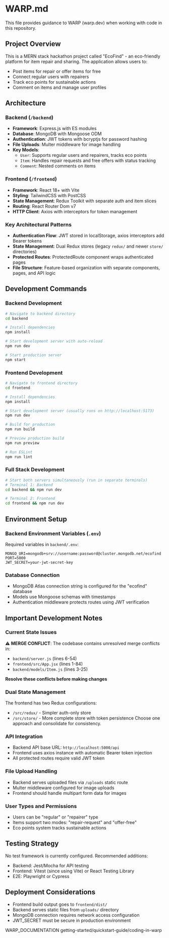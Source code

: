 # WARP.md

This file provides guidance to WARP (warp.dev) when working with code in this repository.

## Project Overview

This is a MERN stack hackathon project called "EcoFind" - an eco-friendly platform for item repair and sharing. The application allows users to:
- Post items for repair or offer items for free
- Connect regular users with repairers
- Track eco points for sustainable actions
- Comment on items and manage user profiles

## Architecture

### Backend (`/backend`)
- **Framework**: Express.js with ES modules
- **Database**: MongoDB with Mongoose ODM
- **Authentication**: JWT tokens with bcryptjs for password hashing
- **File Uploads**: Multer middleware for image handling
- **Key Models**:
  - `User`: Supports regular users and repairers, tracks eco points
  - `Item`: Handles repair requests and free offers with status tracking
  - `Comment`: Nested comments on items

### Frontend (`/frontend`)
- **Framework**: React 18+ with Vite
- **Styling**: TailwindCSS with PostCSS
- **State Management**: Redux Toolkit with separate auth and item slices
- **Routing**: React Router Dom v7
- **HTTP Client**: Axios with interceptors for token management

### Key Architectural Patterns
- **Authentication Flow**: JWT stored in localStorage, axios interceptors add Bearer tokens
- **State Management**: Dual Redux stores (legacy `redux/` and newer `store/` directories)
- **Protected Routes**: ProtectedRoute component wraps authenticated pages
- **File Structure**: Feature-based organization with separate components, pages, and API logic

## Development Commands

### Backend Development
```bash
# Navigate to backend directory
cd backend

# Install dependencies
npm install

# Start development server with auto-reload
npm run dev

# Start production server
npm start
```

### Frontend Development
```bash
# Navigate to frontend directory
cd frontend

# Install dependencies
npm install

# Start development server (usually runs on http://localhost:5173)
npm run dev

# Build for production
npm run build

# Preview production build
npm run preview

# Run ESLint
npm run lint
```

### Full Stack Development
```bash
# Start both servers simultaneously (run in separate terminals)
# Terminal 1: Backend
cd backend && npm run dev

# Terminal 2: Frontend  
cd frontend && npm run dev
```

## Environment Setup

### Backend Environment Variables (`.env`)
Required variables in `backend/.env`:
```
MONGO_URI=mongodb+srv://username:password@cluster.mongodb.net/ecofind
PORT=5000
JWT_SECRET=your-jwt-secret-key
```

### Database Connection
- MongoDB Atlas connection string is configured for the "ecofind" database
- Models use Mongoose schemas with timestamps
- Authentication middleware protects routes using JWT verification

## Important Development Notes

### Current State Issues
⚠️ **MERGE CONFLICT**: The codebase contains unresolved merge conflicts in:
- `backend/server.js` (lines 6-54)
- `frontend/src/App.jsx` (lines 1-84)
- `backend/models/Item.js` (lines 3-25)

**Resolve these conflicts before making changes**

### Dual State Management
The frontend has two Redux configurations:
- `/src/redux/` - Simpler auth-only store
- `/src/store/` - More complete store with token persistence
Choose one approach and consolidate for consistency.

### API Integration
- Backend API base URL: `http://localhost:5000/api`
- Frontend uses axios instance with automatic Bearer token injection
- All protected routes require valid JWT token

### File Upload Handling
- Backend serves uploaded files via `/uploads` static route
- Multer middleware configured for image uploads
- Frontend should handle multipart form data for images

### User Types and Permissions
- Users can be "regular" or "repairer" type
- Items support two modes: "repair-request" and "offer-free"
- Eco points system tracks sustainable actions

## Testing Strategy
No test framework is currently configured. Recommended additions:
- Backend: Jest/Mocha for API testing
- Frontend: Vitest (since using Vite) or React Testing Library
- E2E: Playwright or Cypress

## Deployment Considerations
- Frontend build output goes to `frontend/dist/`
- Backend serves static files from `uploads/` directory
- MongoDB connection requires network access configuration
- JWT_SECRET must be secure in production environment

<citations>
<document>
<document_type>WARP_DOCUMENTATION</document_type>
<document_id>getting-started/quickstart-guide/coding-in-warp</document_id>
</document>
</citations>
